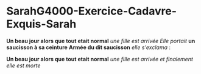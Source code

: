 # SarahG4000-Exercice-Cadavre-Exquis-Sarah


**Un beau jour alors que tout etait normal**
_une fille est arrivée_
*Elle portait* __un saucisson à sa ceinture__
**Armée du dit saucisson**
_elle s'exclama_ :

**Un beau jour alors que tout etait normal** _une fille est arrivée_
*et finalement elle est morte*

